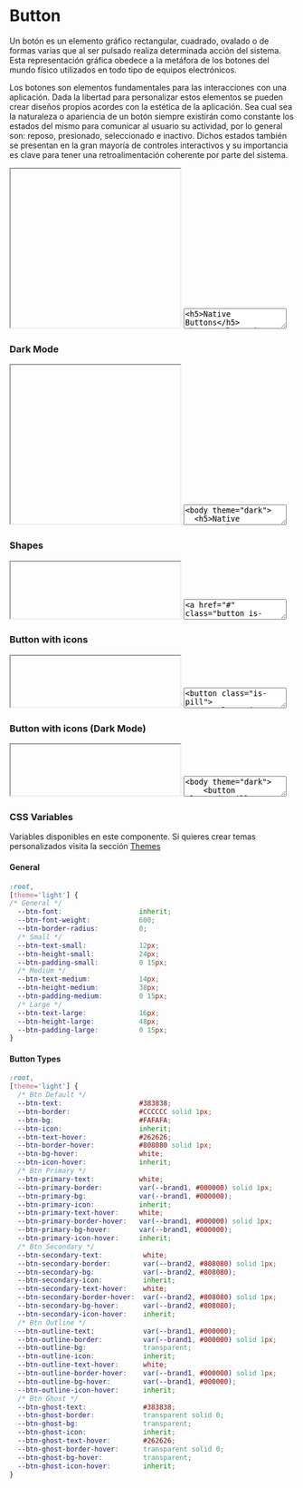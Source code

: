 # Button

Un botón es un elemento gráfico rectangular, cuadrado, ovalado o de formas varias que al ser pulsado realiza determinada acción del sistema. Esta representación gráfica obedece a la metáfora de los botones del mundo físico utilizados en todo tipo de equipos electrónicos. 

Los botones son elementos fundamentales para las interacciones con una aplicación. Dada la libertad para personalizar estos elementos se pueden crear diseños propios acordes con la estética de la aplicación. Sea cual sea la naturaleza o apariencia de un botón siempre existirán como constante los estados del mismo para comunicar al usuario su actividad, por lo general son: reposo, presionado, seleccionado e inactivo. Dichos estados también se presentan en la gran mayoría de controles interactivos y su importancia es clave para tener una retroalimentación coherente por parte del sistema.

<iframe class="code-preview" height="280px"></iframe>
<textarea class="code-editor" name="code">
<h5>Native Buttons</h5>
<button class="is-basic">Button</button>
<button class="is-primary">Button</button>
<button class="is-secondary">Button</button>
<button class="is-outline">Button</button>
<button class="is-ghost">Button</button>
<br><br>
<h5>Link Buttons</h5>
<a href="#" class="button">Button</a>
<a href="#" class="button is-primary">Button</a>
<a href="#" class="button is-secondary">Button</a>
<a href="#" class="button is-outline">Button</a>
<a href="#" class="button is-ghost">Button</a>
</textarea>

### Dark Mode

<iframe class="code-preview" height="280px"></iframe>
<textarea class="code-editor" name="code">
<body theme="dark">
  <h5>Native Buttons</h5>
  <button class="is-basic">Button</button>
  <button class="is-primary">Button</button>
  <button class="is-secondary">Button</button>
  <button class="is-outline">Button</button>
  <button class="is-ghost">Button</button>
  <br><br>
  <h5>Link Buttons</h5>
  <a href="#" class="button">Button</a>
  <a href="#" class="button is-primary">Button</a>
  <a href="#" class="button is-secondary">Button</a>
  <a href="#" class="button is-outline">Button</a>
  <a href="#" class="button is-ghost">Button</a>
</body>
</textarea>

### Shapes

<iframe class="code-preview" height="100px"></iframe>
<textarea class="code-editor" name="code">
<a href="#" class="button is-square">Button</a>
<a href="#" class="button is-rounded">Button</a>
<a href="#" class="button is-rounded-left">Button</a>
<a href="#" class="button is-rounded-right">Button</a>
<a href="#" class="button is-pill">Button</a>
<a href="#" class="button is-pill-left">Button</a>
<a href="#" class="button is-pill-right">Button</a>
</textarea>

### Button with icons

<iframe class="code-preview" height="90px"></iframe>
<textarea class="code-editor" name="code">
<button class="is-pill">
  <svg class="icon"><use xlink:href="dist/swanix-icons.svg#plus"></use></svg>
</button>
<button class="is-rounded">
  <svg class="icon"><use xlink:href="dist/swanix-icons.svg#plus"></use></svg>
  Icon Button
</button>
<button>
  <svg class="icon"><use xlink:href="dist/swanix-icons.svg#home"></use></svg>
</button>
<button>
  <svg class="icon"><use xlink:href="dist/swanix-icons.svg#delete"></use></svg>
</button>
<button>
  <svg class="icon"><use xlink:href="dist/swanix-icons.svg#search"></use></svg>
</button>
<button>
  <svg class="icon"><use xlink:href="dist/swanix-icons.svg#menu"></use></svg>
</button>
<button>
  <svg class="icon"><use xlink:href="dist/swanix-icons.svg#settings"></use></svg>
</button>
<button data-tooltip="Contact" data-tooltip-pos="down">
  <svg class="icon"><use xlink:href="dist/swanix-icons.svg#email"></use></svg>
</button>
</textarea>

### Button with icons (Dark Mode)

<iframe class="code-preview" height="90px"></iframe>
<textarea class="code-editor" name="code">
<body theme="dark">
	<button class="is-pill">
		<svg class="icon"><use xlink:href="dist/swanix-icons.svg#plus"></use></svg>
	</button>
	<button class="is-rounded">
		<svg class="icon"><use xlink:href="dist/swanix-icons.svg#plus"></use></svg>
		Icon Button
	</button>
	<button>
		<svg class="icon"><use xlink:href="dist/swanix-icons.svg#home"></use></svg>
	</button>
	<button>
		<svg class="icon"><use xlink:href="dist/swanix-icons.svg#delete"></use></svg>
	</button>
	<button>
		<svg class="icon"><use xlink:href="dist/swanix-icons.svg#search"></use></svg>
	</button>
	<button>
		<svg class="icon"><use xlink:href="dist/swanix-icons.svg#menu"></use></svg>
	</button>
	<button>
		<svg class="icon"><use xlink:href="dist/swanix-icons.svg#settings"></use></svg>
	</button>
	<button data-tooltip="Contact" data-tooltip-pos="down">
		<svg class="icon"><use xlink:href="dist/swanix-icons.svg#email"></use></svg>
	</button>
</body>
</textarea>

### CSS Variables

Variables disponibles en este componente. Si quieres crear temas personalizados visita la sección [Themes](/themes)

#### General

```css
:root,
[theme='light'] {
/* General */
  --btn-font:                   inherit;
  --btn-font-weight:            600;
  --btn-border-radius:          0;
  /* Small */
  --btn-text-small:             12px;
  --btn-height-small:           24px;
  --btn-padding-small:          0 15px;
  /* Medium */
  --btn-text-medium:            14px;
  --btn-height-medium:          38px;
  --btn-padding-medium:         0 15px;
  /* Large */
  --btn-text-large:             16px;
  --btn-height-large:           48px;
  --btn-padding-large:          0 15px;
}
```

#### Button Types

```css
:root,
[theme='light'] {
  /* Btn Default */
  --btn-text:                   #383838;
  --btn-border:                 #CCCCCC solid 1px;
  --btn-bg:                     #FAFAFA;
  --btn-icon:                   inherit;
  --btn-text-hover:             #262626;
  --btn-border-hover:           #808080 solid 1px;
  --btn-bg-hover:               white;
  --btn-icon-hover:             inherit;
  /* Btn Primary */
  --btn-primary-text:           white;
  --btn-primary-border:         var(--brand1, #000000) solid 1px;
  --btn-primary-bg:             var(--brand1, #000000);
  --btn-primary-icon:           inherit;
  --btn-primary-text-hover:     white;
  --btn-primary-border-hover:   var(--brand1, #000000) solid 1px;
  --btn-primary-bg-hover:       var(--brand1, #000000);
  --btn-primary-icon-hover:     inherit;
  /* Btn Secondary */
  --btn-secondary-text:          white;
  --btn-secondary-border:        var(--brand2, #808080) solid 1px;
  --btn-secondary-bg:            var(--brand2, #808080);
  --btn-secondary-icon:          inherit;
  --btn-secondary-text-hover:    white;
  --btn-secondary-border-hover:  var(--brand2, #808080) solid 1px;
  --btn-secondary-bg-hover:      var(--brand2, #808080);
  --btn-secondary-icon-hover:    inherit;
  /* Btn Outline */
  --btn-outline-text:            var(--brand1, #000000);
  --btn-outline-border:          var(--brand1, #000000) solid 1px;
  --btn-outline-bg:              transparent;
  --btn-outline-icon:            inherit;
  --btn-outline-text-hover:      white;
  --btn-outline-border-hover:    var(--brand1, #000000) solid 1px;
  --btn-outline-bg-hover:        var(--brand1, #000000);
  --btn-outline-icon-hover:      inherit;
  /* Btn Ghost */
  --btn-ghost-text:              #383838;
  --btn-ghost-border:            transparent solid 0;
  --btn-ghost-bg:                transparent;
  --btn-ghost-icon:              inherit;
  --btn-ghost-text-hover:        #262626;
  --btn-ghost-border-hover:      transparent solid 0;
  --btn-ghost-bg-hover:          transparent;
  --btn-ghost-icon-hover:        inherit;
}
```
